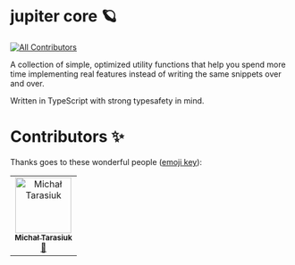 # jupiter core 🪐
<!-- ALL-CONTRIBUTORS-BADGE:START - Do not remove or modify this section -->
[![All Contributors](https://img.shields.io/badge/all_contributors-1-orange.svg?style=flat-square)](#contributors-)
<!-- ALL-CONTRIBUTORS-BADGE:END -->

A collection of simple, optimized utility functions that help you spend more time implementing real features instead of writing the same snippets over and over.

Written in TypeScript with strong typesafety in mind.

# Contributors ✨

Thanks goes to these wonderful people ([emoji key](https://allcontributors.org/docs/en/emoji-key)):

<!-- ALL-CONTRIBUTORS-LIST:START - Do not remove or modify this section -->
<!-- prettier-ignore-start -->
<!-- markdownlint-disable -->
<table>
  <tbody>
    <tr>
      <td align="center"><a href="https://github.com/MichalTarasiuk"><img src="https://avatars.githubusercontent.com/u/69385846?v=4?s=100" width="100px;" alt="Michał Tarasiuk"/><br /><sub><b>Michał Tarasiuk</b></sub></a><br /><a href="#ideas-MichalTarasiuk" title="Ideas, Planning, & Feedback">🤔</a></td>
    </tr>
  </tbody>
</table>

<!-- markdownlint-restore -->
<!-- prettier-ignore-end -->

<!-- ALL-CONTRIBUTORS-LIST:END -->
